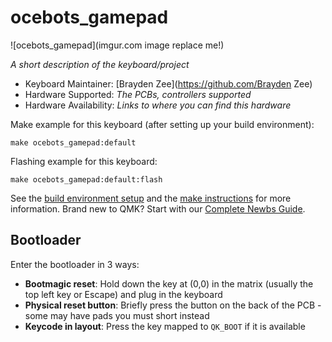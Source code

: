 # ocebots_gamepad

![ocebots_gamepad](imgur.com image replace me!)

*A short description of the keyboard/project*

* Keyboard Maintainer: [Brayden Zee](https://github.com/Brayden Zee)
* Hardware Supported: *The PCBs, controllers supported*
* Hardware Availability: *Links to where you can find this hardware*

Make example for this keyboard (after setting up your build environment):

    make ocebots_gamepad:default

Flashing example for this keyboard:

    make ocebots_gamepad:default:flash

See the [build environment setup](https://docs.qmk.fm/#/getting_started_build_tools) and the [make instructions](https://docs.qmk.fm/#/getting_started_make_guide) for more information. Brand new to QMK? Start with our [Complete Newbs Guide](https://docs.qmk.fm/#/newbs).

## Bootloader

Enter the bootloader in 3 ways:

* **Bootmagic reset**: Hold down the key at (0,0) in the matrix (usually the top left key or Escape) and plug in the keyboard
* **Physical reset button**: Briefly press the button on the back of the PCB - some may have pads you must short instead
* **Keycode in layout**: Press the key mapped to `QK_BOOT` if it is available
